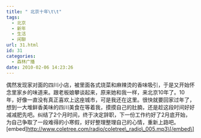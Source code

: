 ```yaml
---
title: " 北京十年\t\t"
tags:
  - 北京
  - 新年
  - 生活
  - 闲聊
url: 31.html
id: 31
categories:
  - 森林广播
date: 2010-02-06 14:23:26
---
```


偶然发现家对面的四川小店，被里面各式烧菜和麻辣烫的香味吸引，于是又开始怀念里家乡的味道来。跟老板娘攀谈起来，原来她和我一样，来北京10年了。10年，好像一直没有真正喜欢上这座城市，可是我还在这里。很快就要回家过年了，想到一大堆鲜香美味的四川美食在等着我，摸摸自己的肚腩，还是趁这段时间好好减减肥先吧。纠结了2个月时间，终于决定辞职，下一份工作约好了2月底开始，为自己争取了一段难得的小寒假，好好整理整理自己的心情，重新上路吧。   \[embed\]http://www.coletree.com/radio/coletree\_radio\_005.mp3\[/embed\]